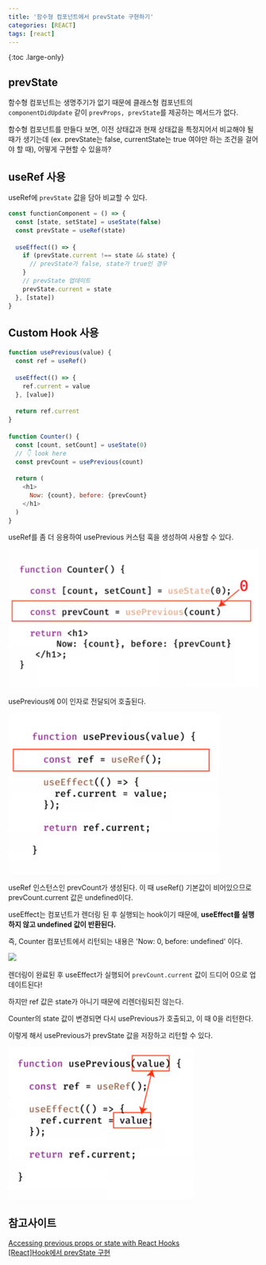 ```yaml
---
title: '함수형 컴포넌트에서 prevState 구현하기'
categories: [REACT]
tags: [react]
---
```


{:toc .large-only}

## prevState

함수형 컴포넌트는 생명주기가 없기 때문에 클래스형 컴포넌트의 `componentDidUpdate` 같이 `prevProps, prevState`를 제공하는 메서드가 없다.

함수형 컴포넌트를 만들다 보면, 이전 상태값과 현재 상태값을 특정지어서 비교해야 될 때가 생기는데 (ex. prevState는 false, currentState는 true 여야만 하는 조건을 걸어야 할 때), 어떻게 구현할 수 있을까?

## useRef 사용

useRef에 `prevState` 값을 담아 비교할 수 있다.

```js
const functionComponent = () => {
  const [state, setState] = useState(false)
  const prevState = useRef(state)

  useEffect(() => {
    if (prevState.current !== state && state) {
      // prevState가 false, state가 true인 경우
    }
    // prevState 업데이트
    prevState.current = state
  }, [state])
}
```

## Custom Hook 사용

```js
function usePrevious(value) {
  const ref = useRef()

  useEffect(() => {
    ref.current = value
  }, [value])

  return ref.current
}

function Counter() {
  const [count, setCount] = useState(0)
  // 👇 look here
  const prevCount = usePrevious(count)

  return (
    <h1>
      Now: {count}, before: {prevCount}
    </h1>
  )
}
```

useRef를 좀 더 응용하여 usePrevious 커스텀 훅을 생성하여 사용할 수 있다.

<img src="/assets/img/blog/2022-05-22-prevState_01.png">

usePrevious에 0이 인자로 전달되어 호출된다.

<img src="/assets/img/blog/2022-05-22-prevState_02.png">

useRef 인스턴스인 prevCount가 생성된다. 이 때 useRef() 기본값이 비어있으므로 prevCount.current 값은 undefined이다.

useEffect는 컴포넌트가 렌더링 된 후 실행되는 hook이기 때문에, **useEffect를 실행하지 않고 undefined 값이 반환된다.**

즉, Counter 컴포넌트에서 리턴되는 내용은 'Now: 0, before: undefined' 이다.

<img src="/assets/img/blog/2022-05-22-prevState_03.png">

렌더링이 완료된 후 useEffect가 실행되어 `prevCount.current` 값이 드디어 0으로 업데이트된다!

하지만 ref 값은 state가 아니기 때문에 리렌더링되진 않는다.

Counter의 state 값이 변경되면 다시 usePrevious가 호출되고, 이 때 0을 리턴한다.

이렇게 해서 usePrevious가 prevState 값을 저장하고 리턴할 수 있다.

<img src="/assets/img/blog/2022-05-22-prevState_04.png">

## 참고사이트

[Accessing previous props or state with React Hooks](https://blog.logrocket.com/accessing-previous-props-state-react-hooks/#custom-hook-useprevious-hook)<br/>
[[React]Hook에서 prevState 구현](https://developer-talk.tistory.com/224)
